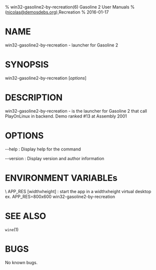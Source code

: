 % win32-gasoline2-by-recreation(6) Gasoline 2 User Manuals
%  (nicolas@demosdebs.org),Recreation
% 2016-01-17

# NAME
win32-gasoline2-by-recreation - launcher for Gasoline 2

# SYNOPSIS
win32-gasoline2-by-recreation [*options*]

# DESCRIPTION
win32-gasoline2-by-recreation - is the launcher for Gasoline 2 that call PlayOnLinux in backend.
Demo ranked #13 at Assembly 2001

# OPTIONS
\--help
:   Display help for the command

\--version
:   Display version and author information

# ENVIRONMENT VARIABLEs
\ APP_RES [widthxheight]
:	start the app in a widthxheight virtual desktop  
	ex. APP_RES=800x600 win32-gasoline2-by-recreation

# SEE ALSO
`wine`(1)

# BUGS
No known bugs.
